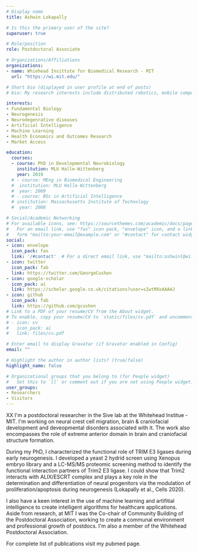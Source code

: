```yaml
---
# Display name
title: Ashwin Lokapally

# Is this the primary user of the site?
superuser: true

# Role/position
role: Postdoctoral Associate

# Organizations/Affiliations
organizations:
- name: Whiehead Insittute for Biomedical Research - MIT
  url: "https://wi.mit.edu/"

# Short bio (displayed in user profile at end of posts)
# bio: My research interests include distributed robotics, mobile computing and programmable matter.

interests:
- Fundamental Biology
- Neurogenesis
- Neurodegenrative diseases
- Artificial Intelligence
- Machine Learning
- Health Economics and Outcomes Research
- Market Access

education:
  courses:
  - course: PhD in Developmental Neurobiology
    institution: MLU Halle-Wittenberg
    year: 2019
  # - course: MEng in Biomedical Engineering
  #  institution: MLU Halle-Wittenberg
  #  year: 2009
  # - course: BSc in Artificial Intelligence
  # institution: Massachusetts Institute of Technology
  #  year: 2008

# Social/Academic Networking
# For available icons, see: https://sourcethemes.com/academic/docs/page-builder/#icons
#   For an email link, use "fas" icon pack, "envelope" icon, and a link in the
#   form "mailto:your-email@example.com" or "#contact" for contact widget.
social:
- icon: envelope
  icon_pack: fas
  link: '/#contact'  # For a direct email link, use "mailto:ashwinl@wi.mit.edu".
- icon: twitter
  icon_pack: fab
  link: https://twitter.com/GeorgeCushen
- icon: google-scholar
  icon_pack: ai
  link: https://scholar.google.co.uk/citations?user=sIwtMXoAAAAJ
- icon: github
  icon_pack: fab
  link: https://github.com/gcushen
# Link to a PDF of your resume/CV from the About widget.
# To enable, copy your resume/CV to `static/files/cv.pdf` and uncomment the lines below.
# - icon: cv
#   icon_pack: ai
#   link: files/cv.pdf

# Enter email to display Gravatar (if Gravatar enabled in Config)
email: ""

# Highlight the author in author lists? (true/false)
highlight_name: false

# Organizational groups that you belong to (for People widget)
#   Set this to `[]` or comment out if you are not using People widget.
user_groups:
- Researchers
- Visitors
---
```


XX
I'm a postdoctoral researcher in the Sive lab at the Whitehead Institue - MIT. I'm working on neural crest cell migration, brain & craniofacial development and deveopmental disorders associated with it. The work also encompasses the role of extreme anterior domain in brain and craniofacial structure formation. 

During my PhD, I characterized the functional role of TRIM E3 ligases during early neurogenesis. I developed a yeast 2 hydrid screen using Xenopus embryo library and a LC-MS/MS proteomic screening method to identify the functional interaction partners of Trim2 E3 ligase. I could show that Trim2 interacts with ALIX/ESCRT complex and plays a key role in the determination and differentiation of neural progenitors via the modulation of proliferation/apoptosis during neurogenesis (Lokapally et al., Cells 2020).

I also have a keen interest in the use of machine learning and artifitial intelligence to create intelligent algorithms for healthcare applications. Aside from research, at MIT I was the Co-chair of Community Building of the Postdoctoral Association, working to create a communal environment and professional growth of postdocs. I'm also a member of the Whitehead Postdoctoral Association. 

For complete list of publications visit my pubmed page.








